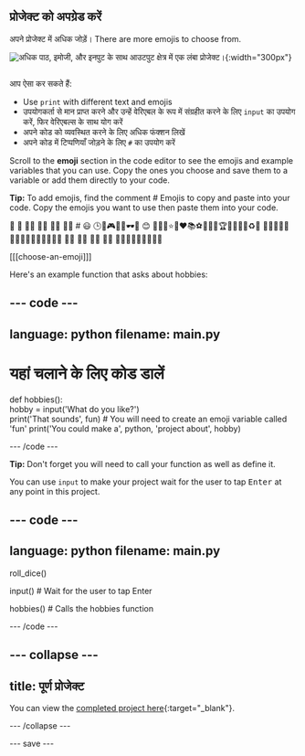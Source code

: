 ## प्रोजेक्ट को अपग्रेड करें

<div style="display: flex; flex-wrap: wrap">
<div style="flex-basis: 200px; flex-grow: 1; margin-right: 15px;">
अपने प्रोजेक्ट में अधिक जोड़ें। There are more emojis to choose from.
  </div>
<div>

![अधिक पाठ, इमोजी, और इनपुट के साथ आउटपुट क्षेत्र में एक लंबा प्रोजेक्ट।](images/grade_ideas.png){:width="300px"} 

</div>
</div>

आप ऐसा कर सकते हैं:
+ Use `print` with different text and emojis
+ उपयोगकर्ता से मान प्राप्त करने और उन्हें वेरिएबल के रूप में संग्रहीत करने के लिए `input` का उपयोग करें, फिर वेरिएबल्स के साथ योग करें
+ अपने कोड को व्यवस्थित करने के लिए अधिक फंक्शन लिखें
+ अपने कोड में टिप्पणियाँ जोड़ने के लिए `#` का उपयोग करें

Scroll to the **emoji** section in the code editor to see the emojis and example variables that you can use. Copy the ones you choose and save them to a variable or add them directly to your code.

**Tip:** To add emojis, find the comment # Emojis to copy and paste into your code. Copy the emojis you want to use then paste them into your code.

🎊 🙌 🙌🏼 🙌🏽 🙌🏾 🙌🏿 # 😃 🕒🎨🎮🔬🎉🕶️🎲 😊 🦄🚀💯⭐💛❤️📚⚽🏏🏀🥋🏆✨🥺🌈🔥♻️🌳 👩‍🦽👩🏼‍🦽👩🏽‍🦽👩🏾‍🦽👩🏿‍🦽🧘 🧘🏼 🧘🏽 🧘🏾 🧘🏿 🙋🙋🏼🙋🏽🙋🏾🙋🏿

[[[choose-an-emoji]]]

Here's an example function that asks about hobbies:

--- code ---
---
language: python
filename: main.py
---

# यहां चलाने के लिए कोड डालें
def hobbies():   
hobby = input('What do you like?')   
print('That sounds', fun)  # You will need to create an emoji variable called 'fun' print('You could make a', python, 'project about', hobby)

--- /code ---

**Tip:** Don't forget you will need to call your function as well as define it.

You can use `input` to make your project wait for the user to tap <kbd>Enter</kbd> at any point in this project.

--- code ---
---
language: python
filename: main.py
---

roll_dice()

input()  # Wait for the user to tap Enter

hobbies()  # Calls the hobbies function

--- /code ---

--- collapse ---
---
title: पूर्ण प्रोजेक्ट
---

You can view the [completed project here](https://staging-editor.raspberrypi.org/en/projects/hello-world-solution){:target="_blank"}.

--- /collapse ---

--- save ---
